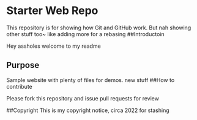 # Starter Web Repo

This repository is for showing how Git and GitHub work.  But nah showing other stuff too~ like adding more for a rebasing
##Introductoin

Hey assholes welcome to my readme
## Purpose

Sample website with plenty of files for demos. new stuff
##How to contribute

Please fork this repository and issue pull requests for review

##Copyright
This is my copyright notice, circa 2022 for stashing